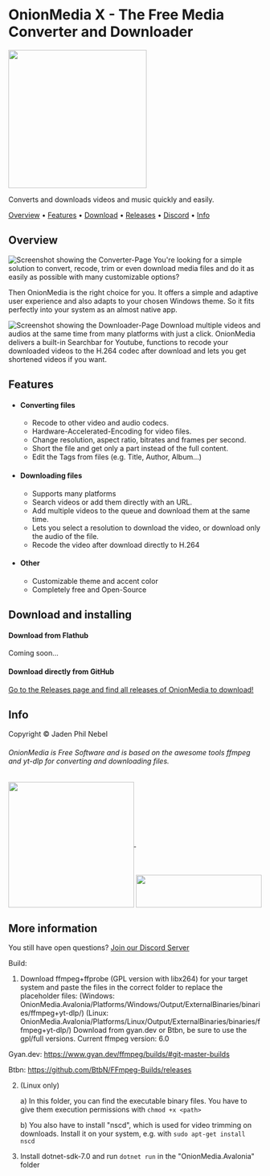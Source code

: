 # OnionMedia X - The Free Media Converter and Downloader
<a href="https://github.com/onionware-github/OnionMedia/blob/main/images/icon.svg">
  <img src="https://github.com/onionware-github/OnionMedia/blob/main/images/icon.svg" width="275"/>
</a>

Converts and downloads videos and music quickly and easily.

[Overview](#overview) • [Features](#features) • [Download](#download-and-installing) • [Releases](https://github.com/onionware-github/OnionMedia-X/releases/) • [Discord](https://discord.gg/3ahqCzQxs8) • [Info](#info)

## Overview
![Screenshot showing the Converter-Page](https://github.com/onionware-github/OnionMedia-X/blob/main/screenshots/ubuntu/converterpage_dark.png?raw=true)
You're looking for a simple solution to convert, recode, trim or even download media files and do it as easily as possible with many customizable options?

Then OnionMedia is the right choice for you.
It offers a simple and adaptive user experience and also adapts to your chosen Windows theme.
So it fits perfectly into your system as an almost native app.

![Screenshot showing the Downloader-Page](https://github.com/onionware-github/OnionMedia-X/blob/main/screenshots/ubuntu/downloaderpage_dark.png?raw=true)
Download multiple videos and audios at the same time from many platforms with just a click.
OnionMedia delivers a built-in Searchbar for Youtube, functions to recode your downloaded videos to the H.264 codec after download and lets you get shortened videos if you want.

## Features

- #### Converting files
  - Recode to other video and audio codecs.
  - Hardware-Accelerated-Encoding for video files.
  - Change resolution, aspect ratio, bitrates and frames per second.
  - Short the file and get only a part instead of the full content.
  - Edit the Tags from files (e.g. Title, Author, Album...)

- #### Downloading files
  - Supports many platforms
  - Search videos or add them directly with an URL.
  - Add multiple videos to the queue and download them at the same time.
  - Lets you select a resolution to download the video, or download only the audio of the file.
  - Recode the video after download directly to H.264

- #### Other
  - Customizable theme and accent color
  - Completely free and Open-Source

## Download and installing

#### Download from Flathub
Coming soon...


#### Download directly from GitHub
[Go to the Releases page and find all releases of OnionMedia to download!](https://github.com/onionware-github/OnionMedia/releases)


## Info
Copyright © Jaden Phil Nebel
###### OnionMedia is Free Software and is based on the awesome tools ffmpeg and yt-dlp for converting and downloading files.

<a href="https://ffmpeg.org/">
  <img src="https://github.com/onionware-github/OnionMedia/blob/main/images/ffmpeg.svg" width="250" valign="middle" margin-right="10"/>
</a>


<a href="https://github.com/yt-dlp/yt-dlp">
  <img src="https://github.com/onionware-github/OnionMedia/blob/main/images/yt-dlp.svg" width="250" height="65" valign="bottom" margin-left="10"/>
</a>


## More information
You still have open questions? [Join our Discord Server](https://discord.gg/3ahqCzQxs8)



Build:
1. Download ffmpeg+ffprobe (GPL version with libx264) for your target system and paste the files in the correct folder to replace the placeholder files:
(Windows: OnionMedia.Avalonia/Platforms/Windows/Output/ExternalBinaries/binaries/ffmpeg+yt-dlp/)
(Linux: OnionMedia.Avalonia/Platforms/Linux/Output/ExternalBinaries/binaries/ffmpeg+yt-dlp/)
Download from gyan.dev or Btbn, be sure to use the gpl/full versions. Current ffmpeg version: 6.0

Gyan.dev: https://www.gyan.dev/ffmpeg/builds/#git-master-builds

Btbn: https://github.com/BtbN/FFmpeg-Builds/releases

2. (Linux only)

    a) In this folder, you can find the executable binary files. You have to give them execution permissions with ``chmod +x <path>``

    b) You also have to install "nscd", which is used for video trimming on downloads. Install it on your system, e.g. with ``sudo apt-get install nscd``

3. Install dotnet-sdk-7.0 and run ``dotnet run`` in the "OnionMedia.Avalonia" folder
